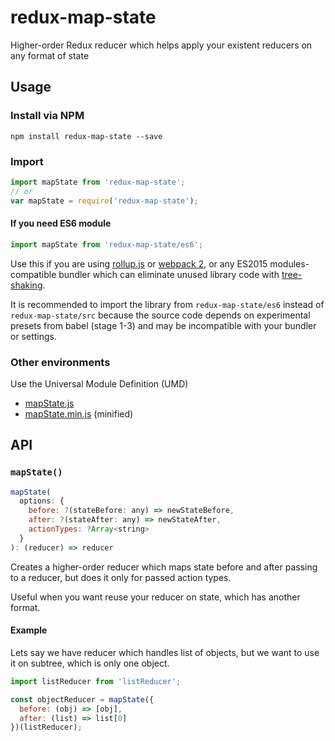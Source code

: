 # redux-map-state
Higher-order Redux reducer which helps apply your existent reducers on any format of state

## Usage

### Install via NPM

```
npm install redux-map-state --save
```

### Import

```javascript
import mapState from 'redux-map-state'; 
// or
var mapState = require('redux-map-state');
```

#### If you need ES6 module
```javascript
import mapState from 'redux-map-state/es6';
```
Use this if you are using [rollup.js](http://rollupjs.org/) or
[webpack 2](http://webpack.github.io/docs/changelog.html#2-1-x-beta), or any
ES2015 modules-compatible bundler which can eliminate unused library code with
[tree-shaking](http://www.2ality.com/2015/12/webpack-tree-shaking.html).

It is recommended to import the library from `redux-map-state/es6` instead of
`redux-map-state/src` because the source code depends on experimental presets from
babel (stage 1-3) and may be incompatible with your bundler or settings.

### Other environments

Use the Universal Module Definition (UMD)

- [mapState.js](dist/mapState.js)
- [mapState.min.js](dist/mapState.min.js) (minified)

## API

### `mapState()`

```js
mapState(
  options: {
    before: ?(stateBefore: any) => newStateBefore,
    after: ?(stateAfter: any) => newStateAfter,
    actionTypes: ?Array<string>
  }
): (reducer) => reducer
```

Creates a higher-order reducer which maps state before and after passing
to a reducer, but does it only for passed action types.

Useful when you want reuse your reducer on state, which has another format.

#### Example

Lets say we have reducer which handles list of objects, but we want to use
it on subtree, which is only one object.

```js
import listReducer from 'listReducer';

const objectReducer = mapState({
  before: (obj) => [obj],
  after: (list) => list[0]
})(listReducer);
```
